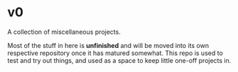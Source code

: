 # v0

A collection of miscellaneous projects.

Most of the stuff in here is __unfinished__ and will be moved into its own respective repository once it has matured somewhat. This repo is used to test and try out things, and used as a space to keep little one-off projects in.